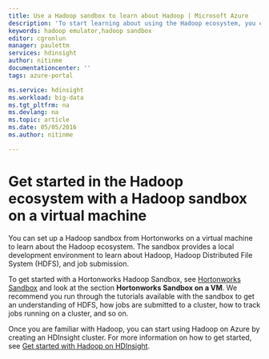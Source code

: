 ```yaml
---
title: Use a Hadoop sandbox to learn about Hadoop | Microsoft Azure
description: 'To start learning about using the Hadoop ecosystem, you can set up a Hadoop sandbox from Hortonworks on an Azure virtual machine. '
keywords: hadoop emulator,hadoop sandbox
editor: cgronlun
manager: paulettm
services: hdinsight
author: nitinme
documentationcenter: ''
tags: azure-portal

ms.service: hdinsight
ms.workload: big-data
ms.tgt_pltfrm: na
ms.devlang: na
ms.topic: article
ms.date: 05/05/2016
ms.author: nitinme

---
```

# Get started in the Hadoop ecosystem with a Hadoop sandbox on a virtual machine
You can set up a Hadoop sandbox from Hortonworks on a virtual machine to learn about the Hadoop ecosystem. The sandbox provides a local development environment to learn about Hadoop, Hadoop Distributed File System (HDFS), and job submission.

To get started with a Hortonworks Hadoop Sandbox, see [Hortonworks Sandbox](http://hortonworks.com/downloads/#sandbox) and look at the section **Hortonworks Sandbox on a VM**. We recommend you run through the tutorials available with the sandbox to get an understanding of HDFS, how jobs are submitted to a cluster, how to track jobs running on a cluster, and so on.

Once you are familiar with Hadoop, you can start using Hadoop on Azure by creating an HDInsight cluster. For more information on how to get started, see [Get started with Hadoop on HDInsight](hdinsight-hadoop-linux-tutorial-get-started.md).

